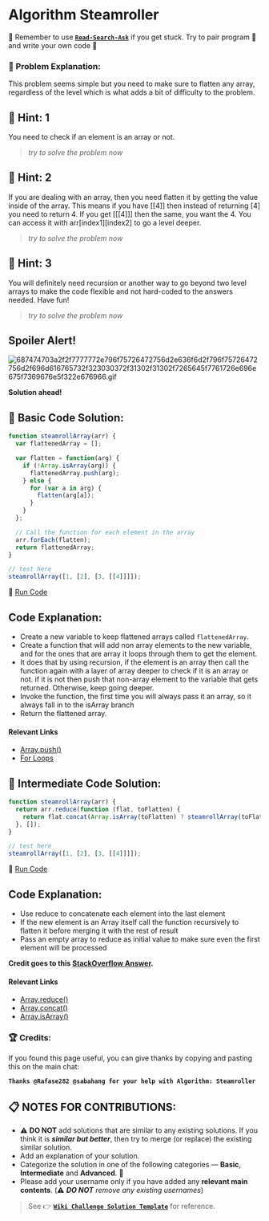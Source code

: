 # Algorithm Steamroller

:triangular_flag_on_post: Remember to use [**`Read-Search-Ask`**](FreeCodeCamp-Get-Help) if you get stuck. Try to pair program :busts_in_silhouette: and write your own code :pencil:

### :checkered_flag: Problem Explanation:

This problem seems simple but you need to make sure to flatten any array, regardless of the level which is what adds a bit of difficulty to the problem.

## :speech_balloon: Hint: 1

You need to check if an element is an array or not.

> _try to solve the problem now_

## :speech_balloon: Hint: 2

If you are dealing with an array, then you need flatten it by getting the value inside of the array. This means if you have [[4]] then instead of returning [4] you need to return 4\. If you get [[[4]]] then the same, you want the 4\. You can access it with arr[index1][index2] to go a level deeper.

> _try to solve the problem now_

## :speech_balloon: Hint: 3

You will definitely need recursion or another way to go beyond two level arrays to make the code flexible and not hard-coded to the answers needed. Have fun!

> _try to solve the problem now_

## Spoiler Alert!

![687474703a2f2f7777772e796f75726472756d2e636f6d2f796f75726472756d2f696d616765732f323030372f31302f31302f7265645f7761726e696e675f7369676e5f322e676966.gif](https://files.gitter.im/FreeCodeCamp/Wiki/nlOm/thumb/687474703a2f2f7777772e796f75726472756d2e636f6d2f796f75726472756d2f696d616765732f323030372f31302f31302f7265645f7761726e696e675f7369676e5f322e676966.gif)

**Solution ahead!**

## :beginner: Basic Code Solution:

```javascript
function steamrollArray(arr) {
  var flattenedArray = [];

  var flatten = function(arg) {
    if (!Array.isArray(arg)) {
      flattenedArray.push(arg);
    } else {
      for (var a in arg) {
        flatten(arg[a]);
      }
    }
  };

  // Call the function for each element in the array
  arr.forEach(flatten);
  return flattenedArray;
}

// test here
steamrollArray([1, [2], [3, [[4]]]]);
```

:rocket: [Run Code](https://repl.it/CLnh/0)

## Code Explanation:

- Create a new variable to keep flattened arrays called `flattenedArray`.
- Create a function that will add non array elements to the new variable, and for the ones that are array it loops through them to get the element.
- It does that by using recursion, if the element is an array then call the function again with a layer of array deeper to check if it is an array or not. if it is not then push that non-array element to the variable that gets returned. Otherwise, keep going deeper.
- Invoke the function, the first time you will always pass it an array, so it always fall in to the isArray branch
- Return the flattened array.

#### Relevant Links

- [Array.push()](JS-Array-Prototype-Push)
- [For Loops](JS-For-Loop)

## :sunflower: Intermediate Code Solution:

```javascript
function steamrollArray(arr) {
  return arr.reduce(function (flat, toFlatten) {
    return flat.concat(Array.isArray(toFlatten) ? steamrollArray(toFlatten) : toFlatten);
  }, []);
}

// test here
steamrollArray([1, [2], [3, [[4]]]]);
```

:rocket: [Run Code](https://repl.it/CLni/0)

## Code Explanation:

- Use reduce to concatenate each element into the last element
- If the new element is an Array itself call the function recursively to flatten it before merging it with the rest of result
- Pass an empty array to reduce as initial value to make sure even the first element will be processed

**Credit goes to this [StackOverflow Answer](http://stackoverflow.com/a/15030117/1075499).**

#### Relevant Links

- [Array.reduce()](JS-Array-Prototype-Reduce)
- [Array.concat()](JS-Array-Prototype-Concat)
- [Array.isArray()](JS-Array-IsArray)

### :trophy: Credits:

If you found this page useful, you can give thanks by copying and pasting this on the main chat:

**`Thanks @Rafase282 @sabahang for your help with Algorithm: Steamroller`**

## :clipboard: NOTES FOR CONTRIBUTIONS:

- :warning: **DO NOT** add solutions that are similar to any existing solutions. If you think it is **_similar but better_**, then try to merge (or replace) the existing similar solution.
- Add an explanation of your solution.
- Categorize the solution in one of the following categories &mdash; **Basic**, **Intermediate** and **Advanced**. :traffic_light:
- Please add your username only if you have added any **relevant main contents**. (:warning: **_DO NOT_** _remove any existing usernames_)

> See :point_right: [**`Wiki Challenge Solution Template`**](Wiki-Template-Challenge-Solution) for reference.
